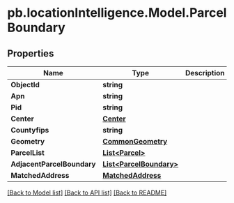 # pb.locationIntelligence.Model.ParcelBoundary
## Properties

Name | Type | Description | Notes
------------ | ------------- | ------------- | -------------
**ObjectId** | **string** |  | [optional] 
**Apn** | **string** |  | [optional] 
**Pid** | **string** |  | [optional] 
**Center** | [**Center**](Center.md) |  | [optional] 
**Countyfips** | **string** |  | [optional] 
**Geometry** | [**CommonGeometry**](CommonGeometry.md) |  | [optional] 
**ParcelList** | [**List&lt;Parcel&gt;**](Parcel.md) |  | [optional] 
**AdjacentParcelBoundary** | [**List&lt;ParcelBoundary&gt;**](ParcelBoundary.md) |  | [optional] 
**MatchedAddress** | [**MatchedAddress**](MatchedAddress.md) |  | [optional] 

[[Back to Model list]](../README.md#documentation-for-models) [[Back to API list]](../README.md#documentation-for-api-endpoints) [[Back to README]](../README.md)

